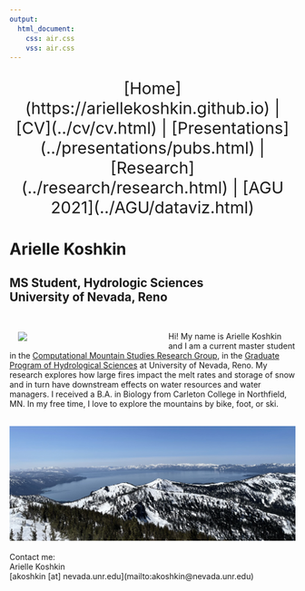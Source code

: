 ```yaml
---
output:
  html_document:
    css: air.css
    vss: air.css
---
```

<center>
<p style="font-size:3vw;"> 
[Home](https://ariellekoshkin.github.io) | [CV](../cv/cv.html) | [Presentations](../presentations/pubs.html) | [Research](../research/research.html) | [AGU 2021](../AGU/dataviz.html)
</p>
</center>


# Arielle Koshkin

## MS Student, Hydrologic Sciences <br /> University of Nevada, Reno
<br />

<image id=”image-one” img src="smile_shot.jpg" align= "left" width=250 margin-left:10px style="padding: 15px; float left,">

Hi! My name is Arielle Koshkin and I am a current master student in the <a href="https://www.computationalmountainstudies.com/">  Computational Mountain Studies Research Group</a>, in the <a href="https://www.unr.edu/hydrologic-sciences">Graduate Program of Hydrological Sciences</a> at University of Nevada, Reno. My research explores how large fires impact the melt rates and storage of snow and in turn have downstream effects on water resources and water managers. I received a B.A. in Biology from Carleton College in Northfield, MN. In my free time, I love to explore the mountains by bike, foot, or ski.

<center>
<br />
<img src="Tahoe_mountains.jpg" width=1000></img> 
</center> 
<br />
Contact me: <br />
Arielle Koshkin <br />
[akoshkin [at] nevada.unr.edu](mailto:akoshkin@nevada.unr.edu)
</center>


